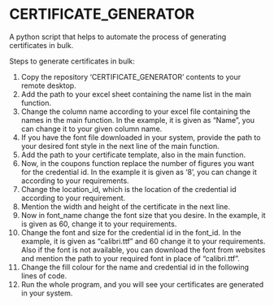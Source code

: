 # CERTIFICATE_GENERATOR
A python script that helps to automate the process of generating certificates in bulk. 


Steps to generate certificates in bulk:

1.	Copy the repository ‘CERTIFICATE_GENERATOR’ contents to your remote desktop.
2.	Add the path to your excel sheet containing the name list in the main function.
3.	Change the column name according to your excel file containing the names in the main function. In the example, it is given as “Name”, you can change it to your given column    name.
4.	If you have the font file downloaded in your system, provide the path to your desired font style in the next line of the main function.
5.	Add the path to your certificate template, also in the main function.
6.	Now, in the coupons function replace the number of figures you want for the credential id. In the example it is given as ‘8’, you can change it according to your requirements.
7.	Change the location_id, which is the location of the credential id according to your requirement.
8.	Mention the width and height of the certificate in the next line.
9.	Now in font_name change the font size that you desire. In the example, it is given as 60, change it to your requirements.
10.	Change the font and size for the credential id in the font_id. In the example, it is given as “calibri.ttf” and 60 change it to your requirements. Also if the font is not available, you can download the font from websites and mention the path to your required font in place of “calibri.ttf”.
11.	Change the fill colour for the name and credential id in the following lines of code.
12.	Run the whole program, and you will see your certificates are generated in your system.
